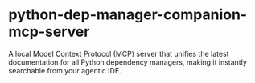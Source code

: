 # python-dep-manager-companion-mcp-server
A local Model Context Protocol (MCP) server that unifies the latest documentation for all Python dependency managers, making it instantly searchable from your agentic IDE.
